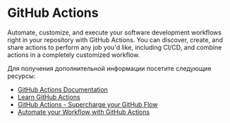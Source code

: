 # GitHub Actions

Automate, customize, and execute your software development workflows right in your repository with GitHub Actions. You can discover, create, and share actions to perform any job you'd like, including CI/CD, and combine actions in a completely customized workflow.

Для получения дополнительной информации посетите следующие ресурсы:

- [GitHub Actions Documentation](https://docs.github.com/en/actions)
- [Learn GitHub Actions](https://docs.github.com/en/actions/learn-github-actions)
- [GitHub Actions - Supercharge your GitHub Flow](https://youtu.be/cP0I9w2coGU)
- [Automate your Workflow with GitHub Actions](https://www.youtube.com/watch?v=nyKZTKQS_EQ)
